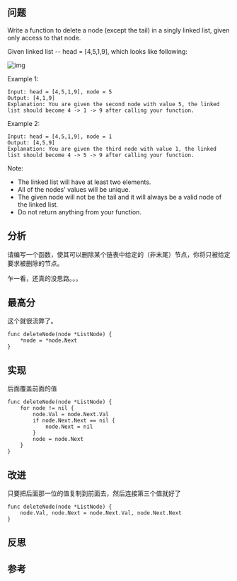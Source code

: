 ## 问题
Write a function to delete a node (except the tail) in a singly linked list, given only access to that node.

Given linked list -- head = [4,5,1,9], which looks like following:

![img](https://assets.leetcode.com/uploads/2018/12/28/237_example.png)

Example 1:
```
Input: head = [4,5,1,9], node = 5
Output: [4,1,9]
Explanation: You are given the second node with value 5, the linked list should become 4 -> 1 -> 9 after calling your function.
```

Example 2:
```
Input: head = [4,5,1,9], node = 1
Output: [4,5,9]
Explanation: You are given the third node with value 1, the linked list should become 4 -> 5 -> 9 after calling your function.
```

Note:

- The linked list will have at least two elements.
- All of the nodes' values will be unique.
- The given node will not be the tail and it will always be a valid node of the linked list.
- Do not return anything from your function.

## 分析
请编写一个函数，使其可以删除某个链表中给定的（非末尾）节点，你将只被给定要求被删除的节点。

乍一看，还真的没思路。。。

## 最高分
这个就很流弊了。
```golang
func deleteNode(node *ListNode) {
    *node = *node.Next
}
```

## 实现
后面覆盖前面的值
```golang
func deleteNode(node *ListNode) {
	for node != nil {
		node.Val = node.Next.Val
		if node.Next.Next == nil {
			node.Next = nil
		}
		node = node.Next
	}
}
```

## 改进
只要把后面那一位的值复制到前面去，然后连接第三个值就好了
```golang
func deleteNode(node *ListNode) {
	node.Val, node.Next = node.Next.Val, node.Next.Next
}
```

## 反思

## 参考